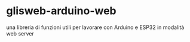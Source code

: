 # glisweb-arduino-web
una libreria di funzioni utili per lavorare con Arduino e ESP32 in modalità web server
